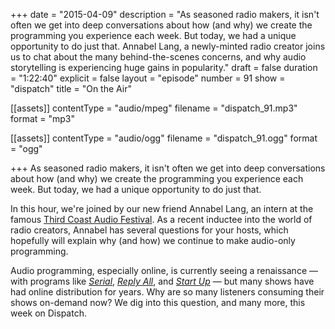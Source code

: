 +++
date = "2015-04-09"
description = "As seasoned radio makers, it isn't often we get into deep conversations about how (and why) we create the programming you experience each week. But today, we had a unique opportunity to do just that. Annabel Lang, a newly-minted radio creator joins us to chat about the many behind-the-scenes concerns, and why audio storytelling is experiencing huge gains in popularity."
draft = false
duration = "1:22:40"
explicit = false
layout = "episode"
number = 91
show = "dispatch"
title = "On the Air"

[[assets]]
  contentType = "audio/mpeg"
  filename = "dispatch_91.mp3"
  format = "mp3"

[[assets]]
  contentType = "audio/ogg"
  filename = "dispatch_91.ogg"
  format = "ogg"

+++
As seasoned radio makers, it isn't often we get into deep conversations about how (and why) we create the programming you experience each week. But today, we had a unique opportunity to do just that. 

In this hour, we're joined by our new friend Annabel Lang, an intern at the famous [Third Coast Audio Festival](http://www.thirdcoastfestival.org/). As a recent inductee into the world of radio creators, Annabel has several questions for your hosts, which hopefully will explain why (and how) we continue to make audio-only programming.

Audio programming, especially online, is currently seeing a renaissance &mdash; with programs like *[Serial](http://serialpodcast.org/)*, *[Reply All](http://gimletmedia.com/show/reply-all/)*, and *[Start Up](http://gimletmedia.com/show/startup/)* &mdash; but many shows have had online distribution for years. Why are so many listeners consuming their shows on-demand now? We dig into this question, and many more, this week on Dispatch. 

